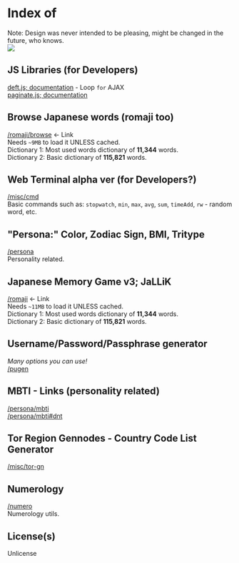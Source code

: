 # Index of
Note: Design was never intended to be pleasing, might be changed in the future, who knows.<br>
<img src="https://api.visitorbadge.io/api/visitors?path=slowsient.github.io&countColor=%2337d67a&style=flat-square&labelStyle=upper">

## JS Libraries (for Developers)
[deft.js; documentation](https://github.com/SlowsieNT/SlowsieNT.github.io/blob/main/js/lib/deft.md) - Loop `for` AJAX<br>
[paginate.js; documentation](https://github.com/SlowsieNT/SlowsieNT.github.io/blob/main/js/lib/paginate.md)<br>

## Browse Japanese words (romaji too)
[/romaji/browse](https://slowsient.github.io/romaji/browse) <- Link<br>
Needs `~9MB` to load it UNLESS cached.<br>
Dictionary 1: Most used words dictionary of <b>11,344</b> words.<br>
Dictionary 2: Basic dictionary of <b>115,821</b> words.<br>

## Web Terminal alpha ver (for Developers?)
[/misc/cmd](https://slowsient.github.io/misc/cmd)<br>
Basic commands such as: `stopwatch`, `min`, `max`, `avg`, `sum`, `timeAdd`, `rw` - random word, etc.<br>

## "Persona:" Color, Zodiac Sign, BMI, Tritype
[/persona](https://slowsient.github.io/persona)<br>
Personality related.<br>

## Japanese Memory Game v3; JaLLiK
[/romaji](https://slowsient.github.io/romaji) <- Link<br>
Needs `~11MB` to load it UNLESS cached.<br>
Dictionary 1: Most used words dictionary of <b>11,344</b> words.<br>
Dictionary 2: Basic dictionary of <b>115,821</b> words.<br>

## Username/Password/Passphrase generator
*Many options you can use!*<br>
[/pugen](https://slowsient.github.io/pugen)<br>

## MBTI - Links (personality related)
[/persona/mbti](https://slowsient.github.io/persona/mbti)<br>
[/persona/mbti#dnt](https://slowsient.github.io/persona/mbti#dnt)<br>

## Tor Region Gennodes - Country Code List Generator
[/misc/tor-gn](https://slowsient.github.io/misc/tor-gn)

## Numerology
[/numero](https://slowsient.github.io/numero)<br>
Numerology utils.

## License(s)
Unlicense<br>
